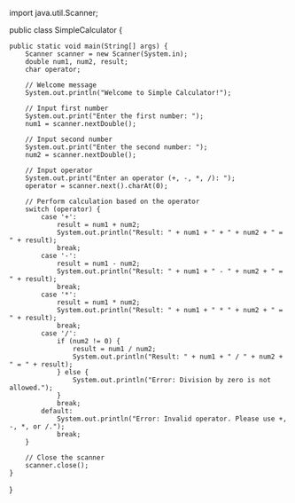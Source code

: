 import java.util.Scanner;

public class SimpleCalculator {

    public static void main(String[] args) {
        Scanner scanner = new Scanner(System.in);
        double num1, num2, result;
        char operator;

        // Welcome message
        System.out.println("Welcome to Simple Calculator!");
        
        // Input first number
        System.out.print("Enter the first number: ");
        num1 = scanner.nextDouble();

        // Input second number
        System.out.print("Enter the second number: ");
        num2 = scanner.nextDouble();

        // Input operator
        System.out.print("Enter an operator (+, -, *, /): ");
        operator = scanner.next().charAt(0);

        // Perform calculation based on the operator
        switch (operator) {
            case '+':
                result = num1 + num2;
                System.out.println("Result: " + num1 + " + " + num2 + " = " + result);
                break;
            case '-':
                result = num1 - num2;
                System.out.println("Result: " + num1 + " - " + num2 + " = " + result);
                break;
            case '*':
                result = num1 * num2;
                System.out.println("Result: " + num1 + " * " + num2 + " = " + result);
                break;
            case '/':
                if (num2 != 0) {
                    result = num1 / num2;
                    System.out.println("Result: " + num1 + " / " + num2 + " = " + result);
                } else {
                    System.out.println("Error: Division by zero is not allowed.");
                }
                break;
            default:
                System.out.println("Error: Invalid operator. Please use +, -, *, or /.");
                break;
        }

        // Close the scanner
        scanner.close();
    }
}

